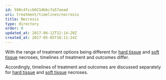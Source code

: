 ```yaml
---
id: 590c4fccb0214bbc7a57aead
uri: treatment/timelines/necrosis
title: Necrosis
type: directory
order: 0
updated_at: 2017-06-12T12:14:20Z
created_at: 2017-05-05T10:11:24Z
---
```


<p>With the range of treatment options being different for <a href="/treatment/surgery/necrosis/hard-tissue">hard tissue</a>    and <a href="/treatment/surgery/necrosis/soft-tissue">soft tissue</a>    necroses, timelines of treatment and outcomes differ.</p>
<p>Accordingly, timelines of treatment and outcomes are discussed
    separately for <a href="/treatment/timelines/necrosis/hard-tissue">hard tissue</a>    and <a href="/treatment/timelines/necrosis/soft-tissue">soft tissue</a>    necroses.</p>
